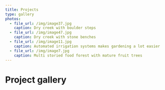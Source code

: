 ```yaml
---
title: Projects
type: gallery
photos:
  - file_url: /img/image37.jpg
    caption: Dry creek with boulder steps
  - file_url: /img/image47.jpg
    caption: Dry creek with stone benches
  - file_url: /img/image11.jpg
    caption: Automated irrigation systems makes gardening a lot easier
  - file_url: /img/image7.jpg
    caption: Multi storied food forest with mature fruit trees
---
```


# Project gallery
